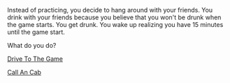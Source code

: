 Instead of practicing, you decide to hang around with your friends. You drink with your friends because you believe that you won't be drunk when the game starts. You get drunk. You wake up realizing you have 15 minutes until the game start.


What do you do?

[Drive To The Game](drive-to-the-game.md)

[Call An Cab](call-an-cab.md)

